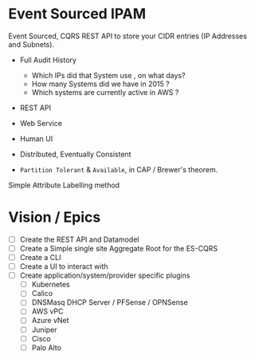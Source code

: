 # Event Sourced IPAM

Event Sourced, CQRS REST API to store your CIDR entries (IP Addresses and Subnets).

- Full Audit History
  - Which IPs did that System use , on what days? 
  - How many Systems did we have in 2015 ?
  - Which systems are currently active in AWS ?

- REST API
- Web Service
- Human UI
- Distributed, Eventually Consistent
- `Partition Tolerant` & `Available`, in CAP / Brewer's theorem.

Simple Attribute Labelling method

# Vision / Epics

- [ ] Create the REST API and Datamodel
- [ ] Create a Simple single site Aggregate Root for the ES-CQRS
- [ ] Create a CLI
- [ ] Create a UI to interact with
- [ ] Create application/system/provider specific plugins
  - [ ] Kubernetes 
  - [ ] Calico
  - [ ] DNSMasq DHCP Server / PFSense / OPNSense
  - [ ] AWS vPC
  - [ ] Azure vNet
  - [ ] Juniper
  - [ ] Cisco
  - [ ] Palo Alto

